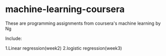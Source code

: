 # machine-learning-coursera
These are programming assignments from coursera's machine learning by Ng

Include:

1.Linear regression(week2)
2.logistic regression(week3)

